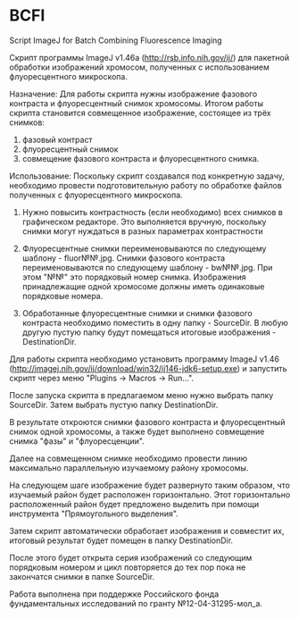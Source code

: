 BCFI
====

Script ImageJ for Batch Combining Fluorescence Imaging

Скрипт программы ImageJ v1.46a (http://rsb.info.nih.gov/ij/) для пакетной обработки изображений хромосом, полученных с использованием флуоресцентного микроскопа.

Назначение:
Для работы скрипта нужны изображение фазового контраста и флуоресцентный снимок хромосомы. Итогом работы скрипта становится совмещенное изображение, состоящее из трёх снимков:
1. фазовый контраст
2. флуоресцентный снимок
3. совмещение фазового контраста и флуоресцентного снимка.

Использование:
Поскольку скрипт создавался под конкретную задачу, необходимо провести подготовительную работу по обработке файлов полученных с флуоресцентного микроскопа.

1. Нужно повысить контрастность (если необходимо) всех снимков в графическом редакторе. Это выполняется вручную, поскольку снимки могут нуждаться в разных параметрах контрастности

2. Флуоресцентные снимки переименовываются по следующему шаблону - fluor№№.jpg. Снимки фазового контраста переименовываются по следующему шаблону - bw№№.jpg. При этом "№№" это порядковый номер снимка. Изображения принадлежащие одной хромосоме должны иметь одинаковые порядковые номера.

3. Обработанные флуоресцентные снимки и снимки фазового контраста необходимо поместить в одну папку - SourceDir. В любую другую пустую папку будут помещаться итоговые изображения - DestinationDir. 

Для работы скрипта необходимо установить программу ImageJ v1.46 (http://imagej.nih.gov/ij/download/win32/ij146-jdk6-setup.exe) и запустить скрипт через меню "Plugins -> Macros -> Run...".

После запуска скрипта в предлагаемом меню нужно выбрать папку SourceDir. Затем выбрать пустую папку DestinationDir.

В результате откроются снимки фазового контраста и флуоресцентный снимок одной хромосомы, а также будет выполнено совмещение снимка "фазы" и "флуоресценции".

Далее на совмещенном снимке необходимо провести линию максимально параллельную изучаемому району хромосомы. 

На следующем шаге изображение будет развернуто таким образом, что изучаемый район будет расположен горизонтально. Этот горизонтально расположенный район будет предложено выделить при помощи инструмента "Прямоугольного выделения".

Затем скрипт автоматически обработает изображения и совместит их, итоговый результат будет помещен в папку DestinationDir. 

После этого будет открыта серия изображений со следующим порядковым номером и цикл повторяется до тех пор пока не закончатся снимки в папке SourceDir.

Работа выполнена при поддержке Российского фонда фундаментальных исследований по гранту №12-04-31295-мол_а.
